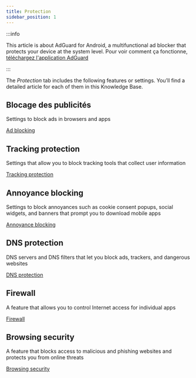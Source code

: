 ```yaml
---
title: Protection
sidebar_position: 1
---
```


:::info

This article is about AdGuard for Android, a multifunctional ad blocker that protects your device at the system level. Pour voir comment ça fonctionne, [téléchargez l'application AdGuard](https://agrd.io/download-kb-adblock)

:::

The _Protection_ tab includes the following features or settings. You’ll find a detailed article for each of them in this Knowledge Base.

## Blocage des publicités

Settings to block ads in browsers and apps

[Ad blocking](/adguard-for-android/features/protection/ad-blocking.md)

## Tracking protection

Settings that allow you to block tracking tools that collect user information

[Tracking protection](/adguard-for-android/features/protection/tracking-protection.md)

## Annoyance blocking

Settings to block annoyances such as cookie consent popups, social widgets, and banners that prompt you to download mobile apps

[Annoyance blocking](/adguard-for-android/features/protection/annoyance-blocking.md)

## DNS protection

DNS servers and DNS filters that let you block ads, trackers, and dangerous websites

[DNS protection](/adguard-for-android/features/protection/dns-protection.md)

## Firewall

A feature that allows you to control Internet access for individual apps

[Firewall](/adguard-for-android/features/protection/firewall/firewall.md)

## Browsing security

A feature that blocks access to malicious and phishing websites and protects you from online threats

[Browsing security](/adguard-for-android/features/protection/browsing-security.md)
